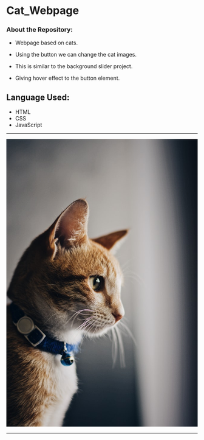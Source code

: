 # Cat_Webpage

### About the Repository:

- Webpage based on cats.

- Using the button we can change the cat images.

- This is similar to the background slider project.

- Giving hover effect to the button element.


## Language Used:

* HTML
* CSS
* JavaScript

<hr>
<img src = "https://github.com/yashksingh/Cat_Webpage/blob/main/Wiki_Images/alex-nicolopoulos-hxn2HjZHyQE-unsplash.jpg">
<hr>
